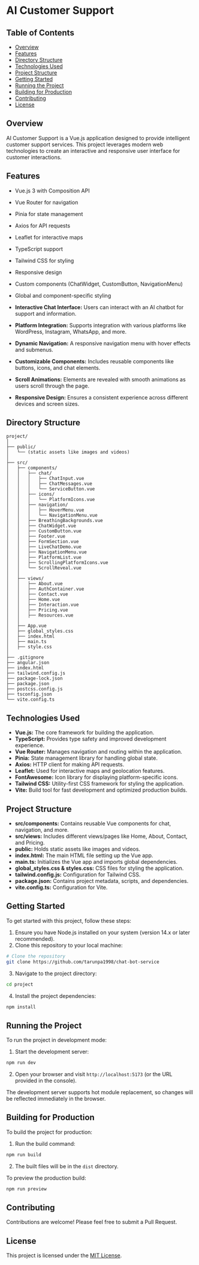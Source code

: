 # AI Customer Support

## Table of Contents
- [Overview](#overview)
- [Features](#features)
- [Directory Structure](#directory-structure)
- [Technologies Used](#technologies-used)
- [Project Structure](#Project-Structure)
- [Getting Started](#getting-started)
- [Running the Project](#running-the-project)
- [Building for Production](#building-for-production)
- [Contributing](#contributing)
- [License](#license)

## Overview
AI Customer Support is a Vue.js application designed to provide intelligent customer support services. This project leverages modern web technologies to create an interactive and responsive user interface for customer interactions.

## Features
- Vue.js 3 with Composition API
- Vue Router for navigation
- Pinia for state management
- Axios for API requests
- Leaflet for interactive maps
- TypeScript support
- Tailwind CSS for styling
- Responsive design
- Custom components (ChatWidget, CustomButton, NavigationMenu)
- Global and component-specific styling

- **Interactive Chat Interface:** Users can interact with an AI chatbot for support and information.
- **Platform Integration:** Supports integration with various platforms like WordPress, Instagram, WhatsApp, and more.
- **Dynamic Navigation:** A responsive navigation menu with hover effects and submenus.
- **Customizable Components:** Includes reusable components like buttons, icons, and chat elements.
- **Scroll Animations:** Elements are revealed with smooth animations as users scroll through the page.
- **Responsive Design:** Ensures a consistent experience across different devices and screen sizes.


## Directory Structure

```
project/
│
├── public/
│   └── (static assets like images and videos)
│
├── src/
│   ├── components/
│   │   ├── chat/
│   │   │   ├── ChatInput.vue
│   │   │   ├── ChatMessages.vue
│   │   │   └── ServiceButton.vue
│   │   ├── icons/
│   │   │   └── PlatformIcons.vue
│   │   ├── navigation/
│   │   │   ├── HoverMenu.vue
│   │   │   └── NavigationMenu.vue
│   │   ├── BreathingBackgrounds.vue
│   │   ├── ChatWidget.vue
│   │   ├── CustomButton.vue
│   │   ├── Footer.vue
│   │   ├── FormSection.vue
│   │   ├── LiveChatDemo.vue
│   │   ├── NavigationMenu.vue
│   │   ├── PlatformList.vue
│   │   ├── ScrollingPlatformIcons.vue
│   │   └── ScrollReveal.vue
│   │
│   ├── views/
│   │   ├── About.vue
│   │   ├── AuthContainer.vue
│   │   ├── Contact.vue
│   │   ├── Home.vue
│   │   ├── Interaction.vue
│   │   ├── Pricing.vue
│   │   ├── Resources.vue
│   │
│   ├── App.vue
│   ├── global_styles.css
│   ├── index.html
│   ├── main.ts
│   ├── style.css
│
├── .gitignore
├── angular.json
├── index.html
├── tailwind.config.js
├── package-lock.json
├── package.json
├── postcss.config.js
├── tsconfig.json
└── vite.config.ts
```


## Technologies Used
- **Vue.js:** The core framework for building the application.
- **TypeScript:** Provides type safety and improved development experience.
- **Vue Router:** Manages navigation and routing within the application.
- **Pinia:** State management library for handling global state.
- **Axios:** HTTP client for making API requests.
- **Leaflet:** Used for interactive maps and geolocation features.
- **FontAwesome:** Icon library for displaying platform-specific icons.
- **Tailwind CSS:** Utility-first CSS framework for styling the application.
- **Vite:** Build tool for fast development and optimized production builds.


## Project Structure

- **src/components:** Contains reusable Vue components for chat, navigation, and more.
- **src/views:** Includes different views/pages like Home, About, Contact, and Pricing.
- **public:** Holds static assets like images and videos.
- **index.html:** The main HTML file setting up the Vue app.
- **main.ts:** Initializes the Vue app and imports global dependencies.
- **global_styles.css & styles.css:** CSS files for styling the application.
- **tailwind.config.js:** Configuration for Tailwind CSS.
- **package.json:** Contains project metadata, scripts, and dependencies.
- **vite.config.ts:** Configuration for Vite.


## Getting Started
To get started with this project, follow these steps:

1. Ensure you have Node.js installed on your system (version 14.x or later recommended).
2. Clone this repository to your local machine:

```bash
# Clone the repository
git clone https://github.com/tarunpa1998/chat-bot-service
```

3. Navigate to the project directory:

```bash
cd project
```

4. Install the project dependencies:

```bash
npm install
```

## Running the Project
To run the project in development mode:

1. Start the development server:

```bash
npm run dev
```

2. Open your browser and visit `http://localhost:5173` (or the URL provided in the console).

The development server supports hot module replacement, so changes will be reflected immediately in the browser.

## Building for Production
To build the project for production:

1. Run the build command:

```bash
npm run build
```

2. The built files will be in the `dist` directory.

To preview the production build:

```bash
npm run preview
```

## Contributing
Contributions are welcome! Please feel free to submit a Pull Request.

## License
This project is licensed under the [MIT License](LICENSE).

